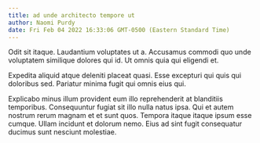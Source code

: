 ```yaml
---
title: ad unde architecto tempore ut
author: Naomi Purdy
date: Fri Feb 04 2022 16:33:06 GMT-0500 (Eastern Standard Time)
---
```

Odit sit itaque. Laudantium voluptates ut a. Accusamus commodi quo unde voluptatem similique dolores qui id. Ut omnis quia qui eligendi et.

 Expedita aliquid atque deleniti placeat quasi. Esse excepturi qui quis qui doloribus sed. Pariatur minima fugit qui omnis eius qui.

 Explicabo minus illum provident eum illo reprehenderit at blanditiis temporibus. Consequuntur fugiat sit illo nulla natus ipsa. Qui et autem nostrum rerum magnam et et sunt quos. Tempora itaque itaque ipsum esse cumque. Ullam incidunt et dolorum nemo. Eius ad sint fugit consequatur ducimus sunt nesciunt molestiae.
